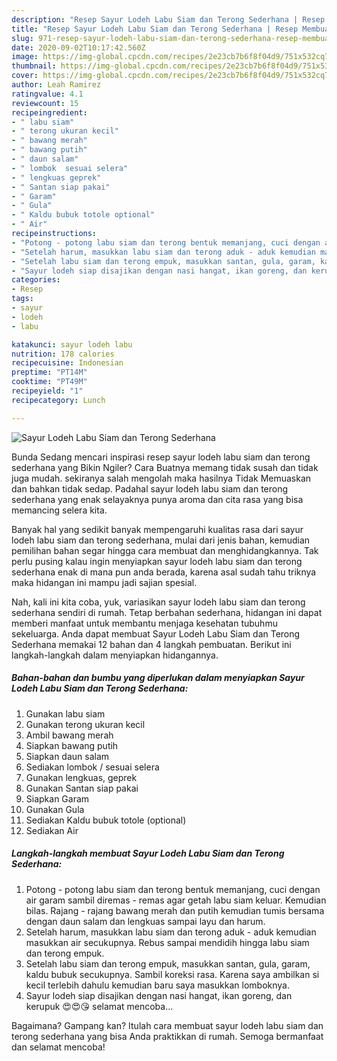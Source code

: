 ```yaml
---
description: "Resep Sayur Lodeh Labu Siam dan Terong Sederhana | Resep Membuat Sayur Lodeh Labu Siam dan Terong Sederhana Yang Enak Banget"
title: "Resep Sayur Lodeh Labu Siam dan Terong Sederhana | Resep Membuat Sayur Lodeh Labu Siam dan Terong Sederhana Yang Enak Banget"
slug: 971-resep-sayur-lodeh-labu-siam-dan-terong-sederhana-resep-membuat-sayur-lodeh-labu-siam-dan-terong-sederhana-yang-enak-banget
date: 2020-09-02T10:17:42.560Z
image: https://img-global.cpcdn.com/recipes/2e23cb7b6f8f04d9/751x532cq70/sayur-lodeh-labu-siam-dan-terong-sederhana-foto-resep-utama.jpg
thumbnail: https://img-global.cpcdn.com/recipes/2e23cb7b6f8f04d9/751x532cq70/sayur-lodeh-labu-siam-dan-terong-sederhana-foto-resep-utama.jpg
cover: https://img-global.cpcdn.com/recipes/2e23cb7b6f8f04d9/751x532cq70/sayur-lodeh-labu-siam-dan-terong-sederhana-foto-resep-utama.jpg
author: Leah Ramirez
ratingvalue: 4.1
reviewcount: 15
recipeingredient:
- " labu siam"
- " terong ukuran kecil"
- " bawang merah"
- " bawang putih"
- " daun salam"
- " lombok  sesuai selera"
- " lengkuas geprek"
- " Santan siap pakai"
- " Garam"
- " Gula"
- " Kaldu bubuk totole optional"
- " Air"
recipeinstructions:
- "Potong - potong labu siam dan terong bentuk memanjang, cuci dengan air garam sambil diremas - remas agar getah labu siam keluar. Kemudian bilas. Rajang - rajang bawang merah dan putih kemudian tumis bersama dengan daun salam dan lengkuas sampai layu dan harum."
- "Setelah harum, masukkan labu siam dan terong aduk - aduk kemudian masukkan air secukupnya. Rebus sampai mendidih hingga labu siam dan terong empuk."
- "Setelah labu siam dan terong empuk, masukkan santan, gula, garam, kaldu bubuk secukupnya. Sambil koreksi rasa. Karena saya ambilkan si kecil terlebih dahulu kemudian baru saya masukkan lomboknya."
- "Sayur lodeh siap disajikan dengan nasi hangat, ikan goreng, dan kerupuk 😍😍😘 selamat mencoba..."
categories:
- Resep
tags:
- sayur
- lodeh
- labu

katakunci: sayur lodeh labu 
nutrition: 178 calories
recipecuisine: Indonesian
preptime: "PT14M"
cooktime: "PT49M"
recipeyield: "1"
recipecategory: Lunch

---
```



![Sayur Lodeh Labu Siam dan Terong Sederhana](https://img-global.cpcdn.com/recipes/2e23cb7b6f8f04d9/751x532cq70/sayur-lodeh-labu-siam-dan-terong-sederhana-foto-resep-utama.jpg)

Bunda Sedang mencari inspirasi resep sayur lodeh labu siam dan terong sederhana yang Bikin Ngiler? Cara Buatnya memang tidak susah dan tidak juga mudah. sekiranya salah mengolah maka hasilnya Tidak Memuaskan dan bahkan tidak sedap. Padahal sayur lodeh labu siam dan terong sederhana yang enak selayaknya punya aroma dan cita rasa yang bisa memancing selera kita.



Banyak hal yang sedikit banyak mempengaruhi kualitas rasa dari sayur lodeh labu siam dan terong sederhana, mulai dari jenis bahan, kemudian pemilihan bahan segar hingga cara membuat dan menghidangkannya. Tak perlu pusing kalau ingin menyiapkan sayur lodeh labu siam dan terong sederhana enak di mana pun anda berada, karena asal sudah tahu triknya maka hidangan ini mampu jadi sajian spesial.


Nah, kali ini kita coba, yuk, variasikan sayur lodeh labu siam dan terong sederhana sendiri di rumah. Tetap berbahan sederhana, hidangan ini dapat memberi manfaat untuk membantu menjaga kesehatan tubuhmu sekeluarga. Anda dapat membuat Sayur Lodeh Labu Siam dan Terong Sederhana memakai 12 bahan dan 4 langkah pembuatan. Berikut ini langkah-langkah dalam menyiapkan hidangannya.

<!--inarticleads1-->

##### Bahan-bahan dan bumbu yang diperlukan dalam menyiapkan Sayur Lodeh Labu Siam dan Terong Sederhana:

1. Gunakan  labu siam
1. Gunakan  terong ukuran kecil
1. Ambil  bawang merah
1. Siapkan  bawang putih
1. Siapkan  daun salam
1. Sediakan  lombok / sesuai selera
1. Gunakan  lengkuas, geprek
1. Gunakan  Santan siap pakai
1. Siapkan  Garam
1. Gunakan  Gula
1. Sediakan  Kaldu bubuk totole (optional)
1. Sediakan  Air




<!--inarticleads2-->

##### Langkah-langkah membuat Sayur Lodeh Labu Siam dan Terong Sederhana:

1. Potong - potong labu siam dan terong bentuk memanjang, cuci dengan air garam sambil diremas - remas agar getah labu siam keluar. Kemudian bilas. Rajang - rajang bawang merah dan putih kemudian tumis bersama dengan daun salam dan lengkuas sampai layu dan harum.
1. Setelah harum, masukkan labu siam dan terong aduk - aduk kemudian masukkan air secukupnya. Rebus sampai mendidih hingga labu siam dan terong empuk.
1. Setelah labu siam dan terong empuk, masukkan santan, gula, garam, kaldu bubuk secukupnya. Sambil koreksi rasa. Karena saya ambilkan si kecil terlebih dahulu kemudian baru saya masukkan lomboknya.
1. Sayur lodeh siap disajikan dengan nasi hangat, ikan goreng, dan kerupuk 😍😍😘 selamat mencoba...




Bagaimana? Gampang kan? Itulah cara membuat sayur lodeh labu siam dan terong sederhana yang bisa Anda praktikkan di rumah. Semoga bermanfaat dan selamat mencoba!
